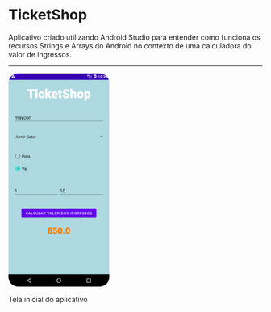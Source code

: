 # TicketShop

Aplicativo criado utilizando Android Studio para entender como funciona os recursos Strings e Arrays do Android no contexto de uma calculadora do valor de ingressos.

<hr>

<img src="/screenshot/Screenshot_20220817_223013.png" alt="drawing" width="200"/>

Tela inicial do aplicativo
